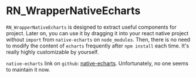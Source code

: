 # RN_WrapperNativeEcharts

`RN_WrapperNativeEcharts` is designed to extract useful components for project. Later on, you can use it by dragging it into your react native project without `import` from `native-echarts` on `node_modules`. Then, there is no need to modify the content of `echarts` frequently after `npm install` each time. It's really highly customizable by yourself.

`native-echarts` link on `github`: [native-echarts](https://github.com/somonus/react-native-echarts). Unfortunately, no one seems to maintain it now. 
